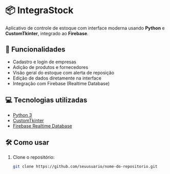 # 📦 IntegraStock

Aplicativo de controle de estoque com interface moderna usando **Python** e **CustomTkinter**, integrado ao **Firebase**.

## 🚀 Funcionalidades

- Cadastro e login de empresas
- Adição de produtos e fornecedores
- Visão geral do estoque com alerta de reposição
- Edição de dados diretamente na interface
- Integração com Firebase (Realtime Database)

## 💻 Tecnologias utilizadas

- [Python 3](https://www.python.org/)
- [CustomTkinter](https://github.com/TomSchimansky/CustomTkinter)
- [Firebase Realtime Database](https://firebase.google.com/)

## 🛠️ Como usar

1. Clone o repositório:
   ```bash
   git clone https://github.com/seuusuario/nome-do-repositorio.git
